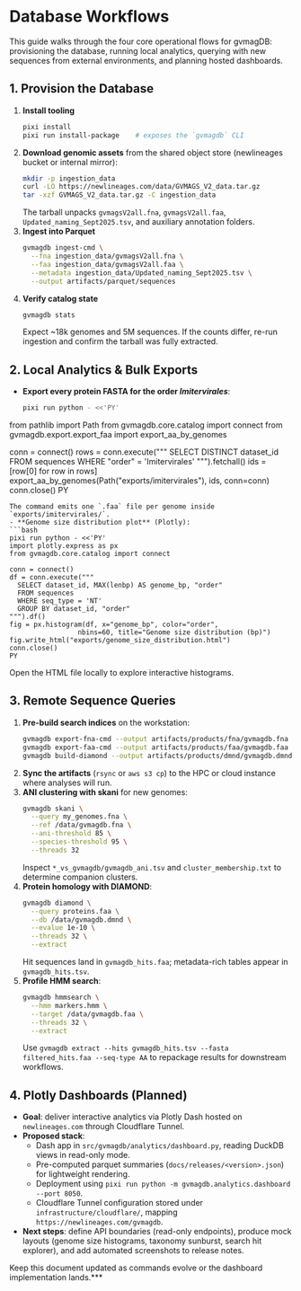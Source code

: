 # Database Workflows

This guide walks through the four core operational flows for gvmagDB: provisioning the database, running local analytics, querying with new sequences from external environments, and planning hosted dashboards.

## 1. Provision the Database
1. **Install tooling**
   ```bash
   pixi install
   pixi run install-package    # exposes the `gvmagdb` CLI
   ```
2. **Download genomic assets** from the shared object store (newlineages bucket or internal mirror):
   ```bash
   mkdir -p ingestion_data
   curl -LO https://newlineages.com/data/GVMAGS_V2_data.tar.gz
   tar -xzf GVMAGS_V2_data.tar.gz -C ingestion_data
   ```
   The tarball unpacks `gvmagsV2all.fna`, `gvmagsV2all.faa`, `Updated_naming_Sept2025.tsv`, and auxiliary annotation folders.
3. **Ingest into Parquet**
   ```bash
   gvmagdb ingest-cmd \
     --fna ingestion_data/gvmagsV2all.fna \
     --faa ingestion_data/gvmagsV2all.faa \
     --metadata ingestion_data/Updated_naming_Sept2025.tsv \
     --output artifacts/parquet/sequences
   ```
4. **Verify catalog state**
   ```bash
   gvmagdb stats
   ```
   Expect ~18k genomes and 5M sequences. If the counts differ, re-run ingestion and confirm the tarball was fully extracted.

## 2. Local Analytics & Bulk Exports
- **Export every protein FASTA for the order *Imitervirales***:
  ```bash
  pixi run python - <<'PY'
from pathlib import Path
from gvmagdb.core.catalog import connect
from gvmagdb.export.export_faa import export_aa_by_genomes

conn = connect()
rows = conn.execute("""
    SELECT DISTINCT dataset_id
    FROM sequences
    WHERE "order" = 'Imitervirales'
""").fetchall()
ids = [row[0] for row in rows]
export_aa_by_genomes(Path("exports/imitervirales"), ids, conn=conn)
conn.close()
PY
  ```
  The command emits one `.faa` file per genome inside `exports/imitervirales/`.
- **Genome size distribution plot** (Plotly):
  ```bash
  pixi run python - <<'PY'
import plotly.express as px
from gvmagdb.core.catalog import connect

conn = connect()
df = conn.execute("""
    SELECT dataset_id, MAX(lenbp) AS genome_bp, "order"
    FROM sequences
    WHERE seq_type = 'NT'
    GROUP BY dataset_id, "order"
""").df()
fig = px.histogram(df, x="genome_bp", color="order",
                   nbins=60, title="Genome size distribution (bp)")
fig.write_html("exports/genome_size_distribution.html")
conn.close()
PY
  ```
  Open the HTML file locally to explore interactive histograms.

## 3. Remote Sequence Queries
1. **Pre-build search indices** on the workstation:
   ```bash
   gvmagdb export-fna-cmd --output artifacts/products/fna/gvmagdb.fna
   gvmagdb export-faa-cmd --output artifacts/products/faa/gvmagdb.faa
   gvmagdb build-diamond --output artifacts/products/dmnd/gvmagdb.dmnd --threads 32
   ```
2. **Sync the artifacts** (`rsync` or `aws s3 cp`) to the HPC or cloud instance where analyses will run.
3. **ANI clustering with skani** for new genomes:
   ```bash
   gvmagdb skani \
     --query my_genomes.fna \
     --ref /data/gvmagdb.fna \
     --ani-threshold 85 \
     --species-threshold 95 \
     --threads 32
   ```
   Inspect `*_vs_gvmagdb/gvmagdb_ani.tsv` and `cluster_membership.txt` to determine companion clusters.
4. **Protein homology with DIAMOND**:
   ```bash
   gvmagdb diamond \
     --query proteins.faa \
     --db /data/gvmagdb.dmnd \
     --evalue 1e-10 \
     --threads 32 \
     --extract
   ```
   Hit sequences land in `gvmagdb_hits.faa`; metadata-rich tables appear in `gvmagdb_hits.tsv`.
5. **Profile HMM search**:
   ```bash
   gvmagdb hmmsearch \
     --hmm markers.hmm \
     --target /data/gvmagdb.faa \
     --threads 32 \
     --extract
   ```
   Use `gvmagdb extract --hits gvmagdb_hits.tsv --fasta filtered_hits.faa --seq-type AA` to repackage results for downstream workflows.

## 4. Plotly Dashboards (Planned)
- **Goal**: deliver interactive analytics via Plotly Dash hosted on `newlineages.com` through Cloudflare Tunnel.
- **Proposed stack**:
  - Dash app in `src/gvmagdb/analytics/dashboard.py`, reading DuckDB views in read-only mode.
  - Pre-computed parquet summaries (`docs/releases/<version>.json`) for lightweight rendering.
  - Deployment using `pixi run python -m gvmagdb.analytics.dashboard --port 8050`.
  - Cloudflare Tunnel configuration stored under `infrastructure/cloudflare/`, mapping `https://newlineages.com/gvmagdb`.
- **Next steps**: define API boundaries (read-only endpoints), produce mock layouts (genome size histograms, taxonomy sunburst, search hit explorer), and add automated screenshots to release notes.

Keep this document updated as commands evolve or the dashboard implementation lands.***
